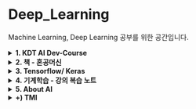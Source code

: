 # Deep_Learning 

Machine Learning, Deep Learning 공부를 위한 공간입니다.
<details>
  <summary><b>1. KDT AI Dev-Course </b></summary>
  - 자료구조, 알고리즘
</details>
<details>
  <summary><b>2. 책 - 혼공머신 </b></summary>
  
  ![image](https://user-images.githubusercontent.com/59414764/115765205-70c72300-a3e1-11eb-96d1-5a93638f41da.png)
  
  정말 기초 개념 혼자서 공부하기 좋은 책!  
  학교 수업을 복습하기엔 딱이었다.  
   [folder Link](https://github.com/xcellentbird/Deep_Learning/tree/main/%ED%98%BC%EA%B3%B5%EB%A8%B8%EC%8B%A0)  
   [저자 블로그](https://tensorflow.blog/hg-mldl/)
</details>
<details>
  <summary><b>3. Tensorflow/ Keras </b></summary>
  
  - API, 함수 모음집
</details>
</details>
<details>
  <summary><b>4. 기계학습 - 강의 복습 노트 </b></summary>
</details>
<details>
  <summary><b>5. About AI </b></summary>
  
  [실리콘밸리의 ML옵스 가이드 리뷰](https://github.com/xcellentbird/Deep_Learning/blob/main/%EC%8B%A4%EB%A6%AC%EC%BD%98%EB%B0%B8%EB%A6%AC%EC%9D%98%20ML%EC%98%B5%EC%8A%A4%20%EA%B0%80%EC%9D%B4%EB%93%9C.md)
</details>
<details>
  <summary><b>+) TMI </b></summary>
  
  - 경량화, 추론 속도 한계가 있을 때는, Tensorrt나 Onnx로 변환시켜 최적화 시킬 수 있다.
  - Tensorrt: NVDIA GPU를 이용한 모델 최적화 엔진 인터페이스 - https://developer.nvidia.com/tensorrt
  - Onnx: Tensorflow, PyTorch에서 만든 모델들을 export하고, 서로 각 프레임워크 환경 또는 모바일 환경에서 import하여 호환 사용을 가능하게 한다. - https://github.com/onnx/onnx
  
</details>
